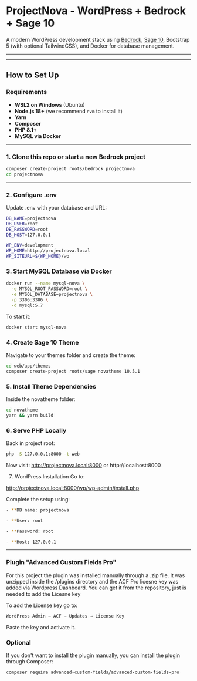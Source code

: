 # ProjectNova - WordPress + Bedrock + Sage 10

A modern WordPress development stack using [Bedrock](https://roots.io/bedrock/), [Sage 10](https://roots.io/sage/), Bootstrap 5 (with optional TailwindCSS), and Docker for database management.

---

---

## How to Set Up

### Requirements

- **WSL2 on Windows** (Ubuntu)
- **Node.js 18+** (we recommend `nvm` to install it)
- **Yarn**
- **Composer**
- **PHP 8.1+**
- **MySQL via Docker**

---

### 1. Clone this repo or start a new Bedrock project

```bash
composer create-project roots/bedrock projectnova
cd projectnova
```
--- 
### 2. Configure .env 

Update .env with your database and URL:
```bash
DB_NAME=projectnova
DB_USER=root
DB_PASSWORD=root
DB_HOST=127.0.0.1

WP_ENV=development
WP_HOME=http://projectnova.local
WP_SITEURL=${WP_HOME}/wp
```
### 3. Start MySQL Database via Docker
```bash
docker run --name mysql-nova \
  -e MYSQL_ROOT_PASSWORD=root \
  -e MYSQL_DATABASE=projectnova \
  -p 3306:3306 \
  -d mysql:5.7
```
To start it:
```bash
docker start mysql-nova
```

### 4. Create Sage 10 Theme
Navigate to your themes folder and create the theme:
```bash
cd web/app/themes
composer create-project roots/sage novatheme 10.5.1
```
### 5. Install Theme Dependencies
Inside the novatheme folder:
```bash
cd novatheme
yarn && yarn build
```
### 6. Serve PHP Locally
Back in project root:
```bash
php -S 127.0.0.1:8000 -t web
```
Now visit: http://projectnova.local:8000 or http://localhost:8000 

7. WordPress Installation
Go to:

http://projectnova.local:8000/wp/wp-admin/install.php

Complete the setup using:
```bash
- **DB name: projectnova

- **User: root

- **Password: root

- **Host: 127.0.0.1
```

--------------------------------------------------------------------------------

### Plugin "Advanced Custom Fields Pro"
For this project the plugin was installed manually through a .zip file. 
It was unzipped inside the /plugins directory and the ACF Pro licesne key was added via Wordpress Dashboard.
You can get it from the repository, just is needed to add the Licesne key

To add the License key go to:
```bash
WordPress Admin → ACF → Updates → License Key
```
Paste the key and activate it. 


### Optional
If you don't want to install the plugin manually, you can install the plugin through Composer:
```bash
composer require advanced-custom-fields/advanced-custom-fields-pro
```